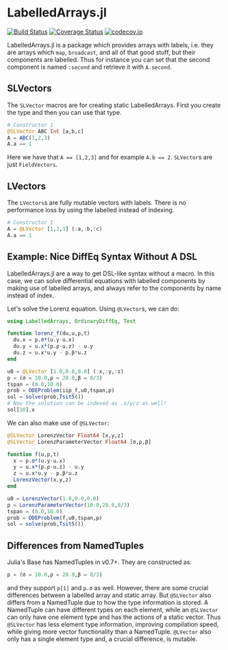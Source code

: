 # LabelledArrays.jl

[![Build Status](https://travis-ci.org/JuliaDiffEq/LabelledArrays.jl.svg?branch=master)](https://travis-ci.org/JuliaDiffEq/LabelledArrays.jl)
[![Coverage Status](https://coveralls.io/repos/ChrisRackauckas/LabelledArrays.jl/badge.svg?branch=master&service=github)](https://coveralls.io/github/ChrisRackauckas/LabelledArrays.jl?branch=master)
[![codecov.io](http://codecov.io/github/ChrisRackauckas/LabelledArrays.jl/coverage.svg?branch=master)](http://codecov.io/github/ChrisRackauckas/LabelledArrays.jl?branch=master)

LabelledArrays.jl is a package which provides arrays with labels, i.e. they are
arrays which `map`, `broadcast`, and all of that good stuff, but their components
are labelled. Thus for instance you can set that the second component is named
`:second` and retrieve it with `A.second`.

## SLVectors

The `SLVector` macros are for creating static LabelledArrays. First you create
the type and then you can use that type.

```julia
# Constructor 1
@SLVector ABC Int [a,b,c]
A = ABC(1,2,3)
A.a == 1
```

Here we have that `A == [1,2,3]` and for example `A.b == 2`. `SLVector`s are just
`FieldVectors`.

## LVectors

The `LVectors`s are fully mutable vectors with labels. There is no performance
loss by using the labelled instead of indexing.

```julia
# Constructor 1
A = @LVector [1,2,3] (:a,:b,:c)
A.a == 1
```

## Example: Nice DiffEq Syntax Without A DSL

LabelledArrays.jl are a way to get DSL-like syntax without a macro. In this case,
we can solve differential equations with labelled components by making use of
labelled arrays, and always refer to the components by name instead of index.

Let's solve the Lorenz equation. Using `@LVector`s, we can do:

```julia
using LabelledArrays, OrdinaryDiffEq, Test

function lorenz_f(du,u,p,t)
  du.x = p.σ*(u.y-u.x)
  du.y = u.x*(p.ρ-u.z) - u.y
  du.z = u.x*u.y - p.β*u.z
end

u0 = @LVector [1.0,0.0,0.0] (:x,:y,:z)
p = (σ = 10.0,ρ = 28.0,β = 8/3)
tspan = (0.0,10.0)
prob = ODEProblem(iip_f,u0,tspan,p)
sol = solve(prob,Tsit5())
# Now the solution can be indexed as .x/y/z as well!
sol[10].x
```

We can also make use of `@SLVector`:

```julia
@SLVector LorenzVector Float64 [x,y,z]
@SLVector LorenzParameterVector Float64 [σ,ρ,β]

function f(u,p,t)
  x = p.σ*(u.y-u.x)
  y = u.x*(p.ρ-u.z) - u.y
  z = u.x*u.y - p.β*u.z
  LorenzVector(x,y,z)
end

u0 = LorenzVector(1.0,0.0,0.0)
p = LorenzParameterVector(10.0,28.0,8/3)
tspan = (0.0,10.0)
prob = ODEProblem(f,u0,tspan,p)
sol = solve(prob,Tsit5())
```

## Differences from NamedTuples

Julia's Base has NamedTuples in v0.7+. They are constructed as:

```julia
p = (σ = 10.0,ρ = 28.0,β = 8/3)
```

and they support `p[1]` and `p.σ` as well. However, there are some
crucial differences between a labelled array and static array.
But `@SLVector` also differs from a NamedTuple due to how the 
type information is stored. A NamedTuple can have different types 
on each element, while an `@SLVector` can only have one element 
type and has the actions of a static vector. Thus `@SLVector` 
has less element type information, improving compilation speed, 
while giving more vector functionality than a NamedTuple. 
`@LVector` also only has a single element type and, a crucial 
difference, is mutable.
